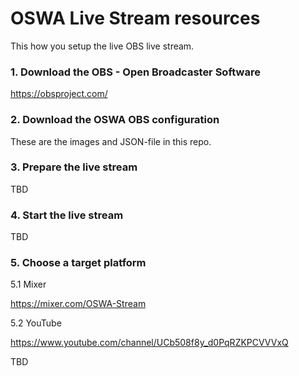 # OSWA Live Stream resources

This how you setup the live OBS live stream.

### 1. Download the OBS - Open Broadcaster Software

https://obsproject.com/

### 2. Download the OSWA OBS configuration

These are the images and JSON-file in this repo.

### 3. Prepare the live stream

TBD

### 4. Start the live stream

TBD

### 5. Choose a target platform

5.1 Mixer

https://mixer.com/OSWA-Stream

5.2 YouTube

https://www.youtube.com/channel/UCb508f8y_d0PqRZKPCVVVxQ

TBD
